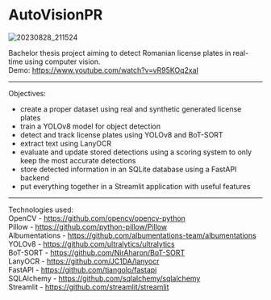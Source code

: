 # AutoVisionPR
![20230828_211524](https://github.com/costin-vasilescu/AutoVisionPR/assets/128258482/fe96fb7b-b722-47be-b807-f12e03f4c9ba)

Bachelor thesis project aiming to detect Romanian license plates in real-time using computer vision. <br />
Demo: https://www.youtube.com/watch?v=vR95KOq2xaI 

---

Objectives:
- create a proper dataset using real and synthetic generated license plates
- train a YOLOv8 model for object detection
- detect and track license plates using YOLOv8 and BoT-SORT
- extract text using LanyOCR
- evaluate and update stored detections using a scoring system to only keep the most accurate detections
- store detected information in an SQLite database using a FastAPI backend
- put everything together in a Streamlit application with useful features

---

Technologies used: <br />
OpenCV - https://github.com/opencv/opencv-python <br />
Pillow - https://github.com/python-pillow/Pillow <br />
Albumentations - https://github.com/albumentations-team/albumentations <br />
YOLOv8 - https://github.com/ultralytics/ultralytics <br />
BoT-SORT - https://github.com/NirAharon/BoT-SORT <br />
LanyOCR - https://github.com/JC1DA/lanyocr <br />
FastAPI - https://github.com/tiangolo/fastapi <br />
SQLAlchemy - https://github.com/sqlalchemy/sqlalchemy <br />
Streamlit - https://github.com/streamlit/streamlit <br />

